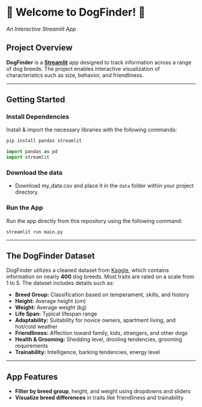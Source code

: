 # :dog: Welcome to DogFinder! :poodle:
*An Interactive Streamlit App*

## Project Overview  
**DogFinder** is a [**Streamlit**](https://streamlit.io/) app designed to track information across a range of dog breeds. The project enables interactive visualization of characteristics such as size, behavior, and friendliness.

---

## Getting Started

### Install Dependencies  
Install & import the necessary libraries with the following commands:
```bash
pip install pandas streamlit
```
```python
import pandas as pd
import streamlit
```

### Download the data
- Download my_data.csv and place it in the `data` folder within your project directory.

### Run the App
Run the app directly from this repository using the following command:
 ```
 streamlit run main.py
 ```
---

## The DogFinder Dataset
DogFinder utilizes a cleaned dataset from [Kaggle](https://www.kaggle.com/datasets/yonkotoshiro/dogs-breeds), which contains information on nearly **400** dog breeds. Most traits are rated on a scale from 1 to 5. The dataset includes details such as:  

- **Breed Group:** Classification based on temperament, skills, and history  
- **Height:** Average height (cm)  
- **Weight:** Average weight (kg)  
- **Life Span:** Typical lifespan range  
- **Adaptability:** Suitability for novice owners, apartment living, and hot/cold weather  
- **Friendliness:** Affection toward family, kids, strangers, and other dogs  
- **Health & Grooming:** Shedding level, drooling tendencies, grooming requirements  
- **Trainability:** Intelligence, barking tendencies, energy level
  
---

## App Features
- **Filter by breed group**, height, and weight using dropdowns and sliders  
- **Visualize breed differences** in traits like friendliness and trainability 


